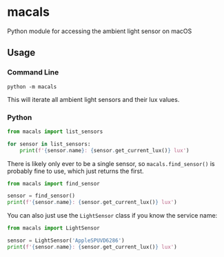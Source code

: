 # macals
Python module for accessing the ambient light sensor on macOS

## Usage

### Command Line

```
python -m macals
```

This will iterate all ambient light sensors and their lux values.

### Python

```python
from macals import list_sensors

for sensor in list_sensors:
    print(f'{sensor.name}: {sensor.get_current_lux()} lux')
```

There is likely only ever to be a single sensor, so `macals.find_sensor()` is probably fine to use, which just returns the first.

```python
from macals import find_sensor

sensor = find_sensor()
print(f'{sensor.name}: {sensor.get_current_lux()} lux')
```

You can also just use the `LightSensor` class if you know the service name:

```python
from macals import LightSensor

sensor = LightSensor('AppleSPUVD6286')
print(f'{sensor.name}: {sensor.get_current_lux()} lux')
```
